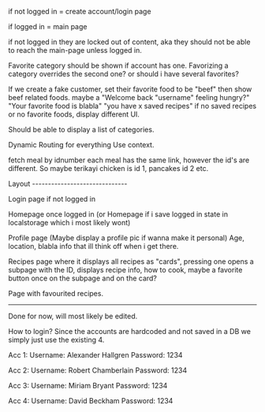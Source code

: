 if not logged in = create account/login page

if logged in = main page

if not logged in they are locked out of content, aka they should not be able to reach the main-page unless logged in.

Favorite category should be shown if account has one.
Favorizing a category overrides the second one? or should i have several favorites?

If we create a fake customer, set their favorite food to be "beef" then show beef related foods.
maybe a "Welcome back "username" feeling hungry?"
"Your favorite food is blabla"
"you have x saved recipes"
if no saved recipes or no favorite foods, display different UI.

Should be able to display a list of categories.

Dynamic Routing for everything
Use context.

fetch meal by idnumber
each meal has the same link, however the id's are different.
So maybe terikayi chicken is id 1, pancakes id 2 etc.



Layout ------------------------------

Login page if not logged in

Homepage once logged in (or Homepage if i save logged in state in localstorage which i most likely wont)

Profile page (Maybe display a profile pic if wanna make it personal)
Age, location, blabla info that ill think off when i get there.

Recipes page where it displays all recipes as "cards", pressing one opens a subpage with the ID, displays recipe info, how to cook, maybe a favorite button once on the subpage and on the card?

Page with favourited recipes.

-------------------------------------

Done for now, will most likely be edited.


How to login?
Since the accounts are hardcoded and not saved in a DB we simply just use the existing 4.


Acc 1:
Username: Alexander Hallgren
Password: 1234

Acc 2:
Username: Robert Chamberlain
Password: 1234

Acc 3:
Username: Miriam Bryant
Password: 1234

Acc 4:
Username: David Beckham
Password: 1234